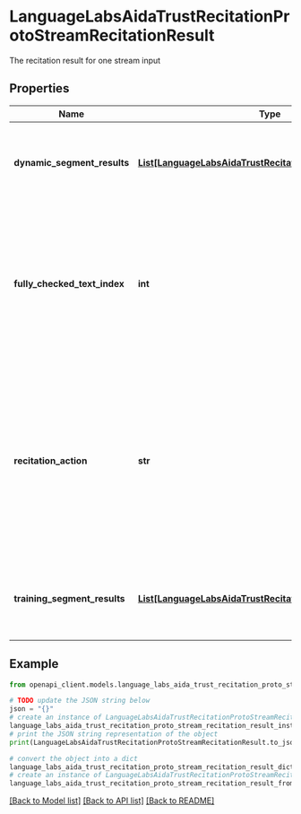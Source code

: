 # LanguageLabsAidaTrustRecitationProtoStreamRecitationResult

The recitation result for one stream input

## Properties

Name | Type | Description | Notes
------------ | ------------- | ------------- | -------------
**dynamic_segment_results** | [**List[LanguageLabsAidaTrustRecitationProtoSegmentResult]**](LanguageLabsAidaTrustRecitationProtoSegmentResult.md) | The recitation result against the given dynamic data source. | [optional] 
**fully_checked_text_index** | **int** | Last index of input text fully checked for recitation in the entire streaming context. Would return &#x60;-1&#x60; if no Input was checked for recitation. | [optional] 
**recitation_action** | **str** | The recitation action for one given input. When its segments contain different actions, the overall action will be returned in the precedence of BLOCK &gt; CITE &gt; NO_ACTION. | [optional] 
**training_segment_results** | [**List[LanguageLabsAidaTrustRecitationProtoSegmentResult]**](LanguageLabsAidaTrustRecitationProtoSegmentResult.md) | The recitation result against model training data. | [optional] 

## Example

```python
from openapi_client.models.language_labs_aida_trust_recitation_proto_stream_recitation_result import LanguageLabsAidaTrustRecitationProtoStreamRecitationResult

# TODO update the JSON string below
json = "{}"
# create an instance of LanguageLabsAidaTrustRecitationProtoStreamRecitationResult from a JSON string
language_labs_aida_trust_recitation_proto_stream_recitation_result_instance = LanguageLabsAidaTrustRecitationProtoStreamRecitationResult.from_json(json)
# print the JSON string representation of the object
print(LanguageLabsAidaTrustRecitationProtoStreamRecitationResult.to_json())

# convert the object into a dict
language_labs_aida_trust_recitation_proto_stream_recitation_result_dict = language_labs_aida_trust_recitation_proto_stream_recitation_result_instance.to_dict()
# create an instance of LanguageLabsAidaTrustRecitationProtoStreamRecitationResult from a dict
language_labs_aida_trust_recitation_proto_stream_recitation_result_from_dict = LanguageLabsAidaTrustRecitationProtoStreamRecitationResult.from_dict(language_labs_aida_trust_recitation_proto_stream_recitation_result_dict)
```
[[Back to Model list]](../README.md#documentation-for-models) [[Back to API list]](../README.md#documentation-for-api-endpoints) [[Back to README]](../README.md)


